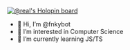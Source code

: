 [![@real's Holopin board](https://holopin.io/api/user/board?user=real)](https://holopin.io/@real)


- 👋 Hi, I’m @fnkybot
- 👀 I’m interested in Computer Science
- 🌱 I’m currently learning JS/TS
<!---
wdd002/wdd002 is a ✨ special ✨ repository because its `README.md` (this file) appears on your GitHub profile.
You can click the Preview link to take a look at your changes.
--->
